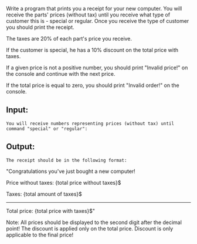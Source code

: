 Write a program that prints you a receipt for your new computer. You will receive the parts' prices (without tax) until you receive what type of customer this is - special or regular. Once you receive the type of customer you should print the receipt.

The taxes are 20% of each part's price you receive. 

If the customer is special, he has a 10% discount on the total price with taxes.

If a given price is not a positive number, you should print "Invalid price!" on the console and continue with the next price.

If the total price is equal to zero, you should print "Invalid order!" on the console.

## Input:

	You will receive numbers representing prices (without tax) until command "special" or "regular":
  
## Output:

	The receipt should be in the following format: 
  
"Congratulations you've just bought a new computer!

Price without taxes: {total price without taxes}$

Taxes: {total amount of taxes}$

-----------

Total price: {total price with taxes}$"

Note: All prices should be displayed to the second digit after the decimal point! The discount is applied only on the total price. Discount is only applicable to the final price!
